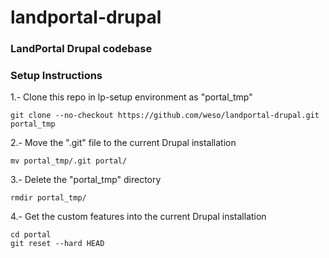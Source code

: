landportal-drupal
=================

### LandPortal Drupal codebase

### Setup Instructions

1.- Clone this repo in lp-setup environment as "portal_tmp"

    git clone --no-checkout https://github.com/weso/landportal-drupal.git portal_tmp

2.- Move the ".git" file to the current Drupal installation

    mv portal_tmp/.git portal/

3.- Delete the "portal_tmp" directory 

    rmdir portal_tmp/

4.- Get the custom features into the current Drupal installation

    cd portal
    git reset --hard HEAD


